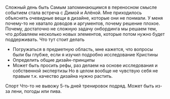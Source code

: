 Сложный день быть
Самым запоминающимся в переносном смысле событием стала встреча с Димой и Алёной. Мне приходилось объяснять очевидные вещи в дизайне, которые они не понмали. У меня почему-то не хватало доводов и аргументов, почему решение плохое. Почему, достаточно не сложную задачу онбординга мы решаем тем, что добавляем несколько новых элементов, которые потом нужно будет поддерживать. 
Что тут стоит делать
- Погружаться в предметную область, мне кажется, что вопросы были бы глубже, если я изучил подробно исследование Кристины 
- Определить общие дизайн-принципы 
- Может быть просить рефы, раз делаем на основе исследования и собственной экспертизы 
Но в целом вообще не чувствую себя не правым т.к. качество дизайна нужно растить. 

Спорт
Что-то не вывожу 5-ть дней тренировок подряд. Может быть из-за лени, погоды или пива. 

